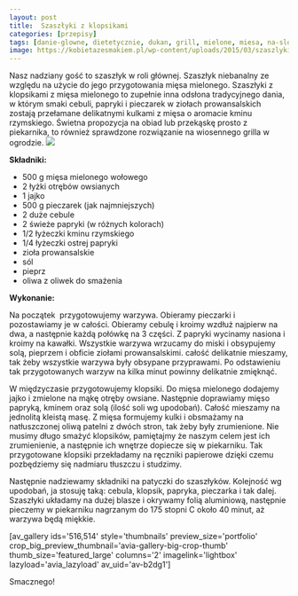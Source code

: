 ```yaml
---
layout: post
title:  Szaszłyki z klopsikami
categories: [przepisy]
tags: [danie-glowne, dietetycznie, dukan, grill, mielone, miesa, na-slono, obiad, przepisy, szaszlyki]
image: https://kobietazesmakiem.pl/wp-content/uploads/2015/03/szaszlyki-z-klopsikami-2.jpg
---
```

Nasz nadziany gość to szaszłyk w roli głównej. Szaszłyk niebanalny ze względu na użycie do jego przygotowania mięsa mielonego. Szaszłyki z klopsikami z mięsa mielonego to zupełnie inna odsłona tradycyjnego dania, w którym smaki cebuli, papryki i pieczarek w ziołach prowansalskich zostają przełamane delikatnymi kulkami z mięsa o aromacie kminu rzymskiego. Świetna propozycja na obiad lub przekąskę prosto z piekarnika, to również sprawdzone rozwiązanie na wiosennego grilla w ogrodzie.
![](https://kobietazesmakiem.pl/wp-content/uploads/2015/03/szaszlyki-z-klopsikami-300x222.jpg)



**Składniki:**
* 500 g mięsa mielonego wołowego
* 2 łyżki otrębów owsianych
* 1 jajko
* 500 g pieczarek (jak najmniejszych)
* 2 duże cebule
* 2 świeże papryki (w różnych kolorach)
* 1/2 łyżeczki kminu rzymskiego
* 1/4 łyżeczki ostrej papryki
* zioła prowansalskie
* sól
* pieprz
* oliwa z oliwek do smażenia


**Wykonanie:**

Na początek  przygotowujemy warzywa. Obieramy pieczarki i pozostawiamy je w całości. Obieramy cebulę i kroimy wzdłuż najpierw na dwa, a następnie każdą połówkę na 3 części. Z papryki wycinamy nasiona i kroimy na kawałki. Wszystkie warzywa wrzucamy do miski i obsypujemy solą, pieprzem i obficie ziołami prowansalskimi. całość delikatnie mieszamy, tak żeby wszystkie warzywa były obsypane przyprawami. Po odstawieniu tak przygotowanych warzyw na kilka minut powinny delikatnie zmięknąć.

W międzyczasie przygotowujemy klopsiki. Do mięsa mielonego dodajemy jajko i zmielone na mąkę otręby owsiane. Następnie doprawiamy mięso papryką, kminem oraz solą (ilość soli wg upodobań). Całość mieszamy na jednolitą kleistą masę. Z mięsa formujemy kulki i obsmażamy na natłuszczonej oliwą patelni z dwóch stron, tak żeby były zrumienione. Nie musimy długo smażyć klopsików, pamiętajmy że naszym celem jest ich zrumienienie, a następnie ich wnętrze dopiecze się w piekarniku. Tak przygotowane klopsiki przekładamy na ręczniki papierowe dzięki czemu pozbędziemy się nadmiaru tłuszczu i studzimy.

Następnie nadziewamy składniki na patyczki do szaszłyków. Kolejność wg upodobań, ja stosuję taką: cebula, klopsik, papryka, pieczarka i tak dalej. Szaszłyki układamy na dużej blasze i okrywamy folią aluminiową, następnie pieczemy w piekarniku nagrzanym do 175 stopni C około 40 minut, aż warzywa będą miękkie.

[av\_gallery ids='516,514' style='thumbnails' preview\_size='portfolio' crop\_big\_preview\_thumbnail='avia-gallery-big-crop-thumb' thumb\_size='featured\_large' columns='2' imagelink='lightbox' lazyload='avia\_lazyload' av\_uid='av-b2dg1']

Smacznego!
    